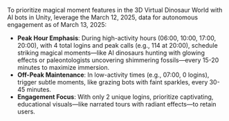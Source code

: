 To prioritize magical moment features in the 3D Virtual Dinosaur World with AI bots in Unity, leverage the March 12, 2025, data for autonomous engagement as of March 13, 2025:

* **Peak Hour Emphasis**: During high-activity hours (06:00, 10:00, 17:00, 20:00), with 4 total logins and peak calls (e.g., 114 at 20:00), schedule striking magical moments—like AI dinosaurs hunting with glowing effects or paleontologists uncovering shimmering fossils—every 15-20 minutes to maximize immersion.  
* **Off-Peak Maintenance**: In low-activity times (e.g., 07:00, 0 logins), trigger subtle moments, like grazing bots with faint sparkles, every 30-45 minutes.  
* **Engagement Focus**: With only 2 unique logins, prioritize captivating, educational visuals—like narrated tours with radiant effects—to retain users.

